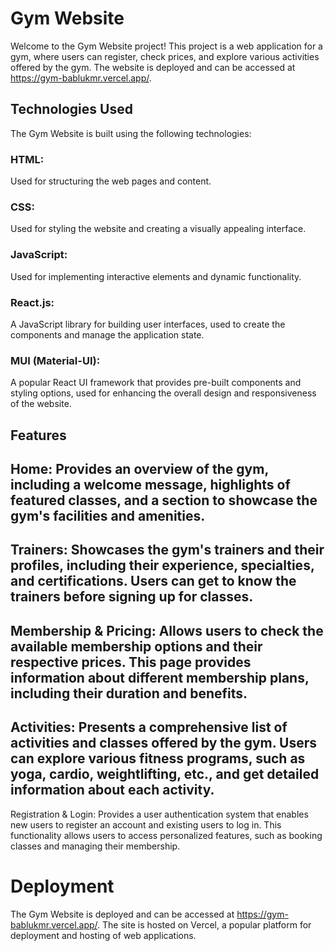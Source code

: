 # Gym Website
Welcome to the Gym Website project! This project is a web application for a gym, where users can register, check prices, and explore various activities offered by the gym. The website is deployed and can be accessed at https://gym-bablukmr.vercel.app/.

## Technologies Used
The Gym Website is built using the following technologies:

### HTML:
Used for structuring the web pages and content.
### CSS:
Used for styling the website and creating a visually appealing interface.
### JavaScript:
Used for implementing interactive elements and dynamic functionality.
### React.js:
A JavaScript library for building user interfaces, used to create the components and manage the application state.
### MUI (Material-UI):
A popular React UI framework that provides pre-built components and styling options, used for enhancing the overall design and responsiveness of the website.

## Features

## Home: Provides an overview of the gym, including a welcome message, highlights of featured classes, and a section to showcase the gym's facilities and amenities.

## Trainers: Showcases the gym's trainers and their profiles, including their experience, specialties, and certifications. Users can get to know the trainers before signing up for classes.

## Membership & Pricing: Allows users to check the available membership options and their respective prices. This page provides information about different membership plans, including their duration and benefits.

## Activities: Presents a comprehensive list of activities and classes offered by the gym. Users can explore various fitness programs, such as yoga, cardio, weightlifting, etc., and get detailed information about each activity.

Registration & Login: Provides a user authentication system that enables new users to register an account and existing users to log in. This functionality allows users to access personalized features, such as booking classes and managing their membership.

# Deployment
The Gym Website is deployed and can be accessed at https://gym-bablukmr.vercel.app/. The site is hosted on Vercel, a popular platform for deployment and hosting of web applications.
